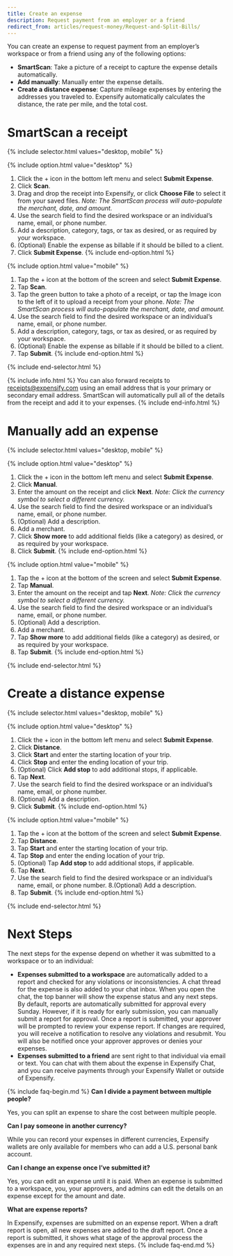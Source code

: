 ```yaml
---
title: Create an expense
description: Request payment from an employer or a friend
redirect_from: articles/request-money/Request-and-Split-Bills/
---
```

<div id="new-expensify" markdown="1">

You can create an expense to request payment from an employer’s workspace or from a friend using any of the following options:
- **SmartScan**: Take a picture of a receipt to capture the expense details automatically. 
- **Add manually**: Manually enter the expense details.
- **Create a distance expense**: Capture mileage expenses by entering the addresses you traveled to. Expensify automatically calculates the distance, the rate per mile, and the total cost.  

# SmartScan a receipt

{% include selector.html values="desktop, mobile" %}

{% include option.html value="desktop" %}
1. Click the + icon in the bottom left menu and select **Submit Expense**.
2. Click **Scan**.
3. Drag and drop the receipt into Expensify, or click **Choose File** to select it from your saved files. *Note: The SmartScan process will auto-populate the merchant, date, and amount.*
4. Use the search field to find the desired workspace or an individual’s name, email, or phone number.
5. Add a description, category, tags, or tax as desired, or as required by your workspace. 
6. (Optional) Enable the expense as billable if it should be billed to a client.
7. Click **Submit Expense**.
{% include end-option.html %}

{% include option.html value="mobile" %}
1. Tap the + icon at the bottom of the screen and select **Submit Expense**.
2. Tap **Scan**.
3. Tap the green button to take a photo of a receipt, or tap the Image icon to the left of it to upload a receipt from your phone. *Note: The SmartScan process will auto-populate the merchant, date, and amount.*
4. Use the search field to find the desired workspace or an individual’s name, email, or phone number.
5. Add a description, category, tags, or tax as desired, or as required by your workspace.
6. (Optional) Enable the expense as billable if it should be billed to a client.
7. Tap **Submit**.
{% include end-option.html %}

{% include end-selector.html %}

{% include info.html %}
You can also forward receipts to receipts@expensify.com using an email address that is your primary or secondary email address. SmartScan will automatically pull all of the details from the receipt and add it to your expenses.
{% include end-info.html %}

# Manually add an expense

{% include selector.html values="desktop, mobile" %}

{% include option.html value="desktop" %}
1. Click the + icon in the bottom left menu and select **Submit Expense**.
2. Click **Manual**.
3. Enter the amount on the receipt and click **Next**. *Note: Click the currency symbol to select a different currency.*
4. Use the search field to find the desired workspace or an individual’s name, email, or phone number.
5. (Optional) Add a description. 
6. Add a merchant.
7. Click **Show more** to add additional fields (like a category) as desired, or as required by your workspace.
8. Click **Submit**.
{% include end-option.html %}

{% include option.html value="mobile" %}
1. Tap the + icon at the bottom of the screen and select **Submit Expense**.
2. Tap **Manual**.
3. Enter the amount on the receipt and tap **Next**. *Note: Click the currency symbol to select a different currency.*
4. Use the search field to find the desired workspace or an individual’s name, email, or phone number.
5. (Optional) Add a description. 
6. Add a merchant.
7. Tap **Show more** to add additional fields (like a category) as desired, or as required by your workspace.
8. Tap **Submit**.
{% include end-option.html %}

{% include end-selector.html %}

# Create a distance expense

{% include selector.html values="desktop, mobile" %}

{% include option.html value="desktop" %}
1. Click the + icon in the bottom left menu and select **Submit Expense**.
2. Click **Distance**.
3. Click **Start** and enter the starting location of your trip.
4. Click **Stop** and enter the ending location of your trip. 
5. (Optional) Click **Add stop** to add additional stops, if applicable. 
6. Tap **Next**.
7. Use the search field to find the desired workspace or an individual’s name, email, or phone number.
8. (Optional) Add a description. 
9. Click **Submit**.
{% include end-option.html %}

{% include option.html value="mobile" %}
1. Tap the + icon at the bottom of the screen and select **Submit Expense**.
2. Tap **Distance**.
3. Tap **Start** and enter the starting location of your trip.
4. Tap **Stop** and enter the ending location of your trip. 
5. (Optional) Tap **Add stop** to add additional stops, if applicable. 
6. Tap **Next**.
7. Use the search field to find the desired workspace or an individual’s name, email, or phone number.
8.(Optional) Add a description. 
9. Tap **Submit**.
{% include end-option.html %}

{% include end-selector.html %}

# Next Steps

The next steps for the expense depend on whether it was submitted to a workspace or to an individual: 
- **Expenses submitted to a workspace** are automatically added to a report and checked for any violations or inconsistencies. A chat thread for the expense is also added to your chat inbox. When you open the chat, the top banner will show the expense status and any next steps. By default, reports are automatically submitted for approval every Sunday. However, if it is ready for early submission, you can manually submit a report for approval. Once a report is submitted, your approver will be prompted to review your expense report. If changes are required, you will receive a notification to resolve any violations and resubmit. You will also be notified once your approver approves or denies your expenses. 
- **Expenses submitted to a friend** are sent right to that individual via email or text. You can chat with them about the expense in Expensify Chat, and you can receive payments through your Expensify Wallet or outside of Expensify.

{% include faq-begin.md %}
**Can I divide a payment between multiple people?**

Yes, you can split an expense to share the cost between multiple people.  

**Can I pay someone in another currency?**

While you can record your expenses in different currencies, Expensify wallets are only available for members who can add a U.S. personal bank account. 

**Can I change an expense once I’ve submitted it?**

Yes, you can edit an expense until it is paid. When an expense is submitted to a workspace, you, your approvers, and admins can edit the details on an expense except for the amount and date. 

**What are expense reports?**

In Expensify, expenses are submitted on an expense report. When a draft report is open, all new expenses are added to the draft report. Once a report is submitted, it shows what stage of the approval process the expenses are in and any required next steps.
{% include faq-end.md %}

</div>
